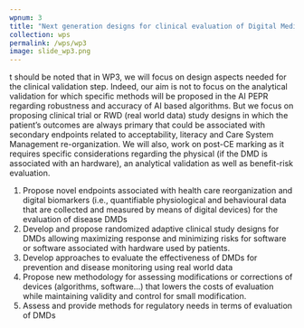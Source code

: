 ```yaml
---
wpnum: 3
title: "Next generation designs for clinical evaluation of Digital Medical Devices based on AI algorithms"
collection: wps
permalink: /wps/wp3
image: slide_wp3.png
---
```


t should be noted that in WP3, we will focus on design aspects needed for the clinical validation step. Indeed, our aim is not to focus on the analytical validation for which specific methods will be proposed in the AI PEPR regarding robustness and accuracy of AI based algorithms. But we focus on proposing clinical trial or RWD (real world data) study designs in which the patient’s outcomes are always primary that could be associated with secondary endpoints related to acceptability, literacy and Care System Management re-organization. We will also, work on post-CE marking as it requires specific considerations regarding the physical (if the DMD is associated with an hardware), an analytical validation as well as benefit-risk evaluation.

 1. Propose novel endpoints associated with health care reorganization and digital biomarkers (i.e., quantifiable physiological and behavioural data that are collected and measured by means of digital devices) for the evaluation of disease DMDs
 2. Develop and propose randomized adaptive clinical study designs for DMDs allowing maximizing response and minimizing risks for software or software associated with hardware used by patients.
 3. Develop approaches to evaluate the effectiveness of DMDs for prevention and disease monitoring using real world data
 4. Propose new methodology for assessing modifications or corrections of devices (algorithms, software...) that lowers the costs of evaluation while maintaining validity and control for small modification.
 5. Assess and provide methods for regulatory needs in terms of evaluation of DMDs
